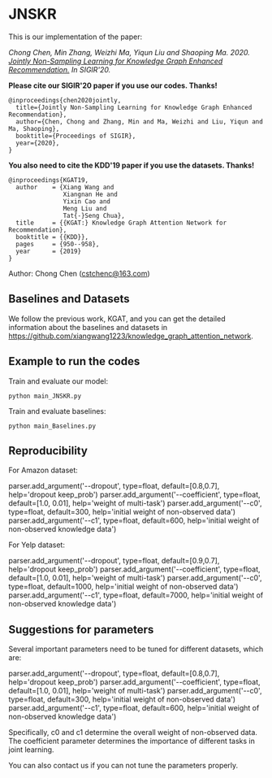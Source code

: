 # JNSKR

This is our implementation of the paper:

*Chong Chen, Min Zhang, Weizhi Ma, Yiqun Liu and Shaoping Ma. 2020. [Jointly Non-Sampling Learning for Knowledge Graph Enhanced Recommendation.](https://chenchongthu.github.io/files/SIGIR_JNSKR.pdf) 
In SIGIR'20.*

**Please cite our SIGIR'20 paper if you use our codes. Thanks!**

```
@inproceedings{chen2020jointly,
  title={Jointly Non-Sampling Learning for Knowledge Graph Enhanced Recommendation},
  author={Chen, Chong and Zhang, Min and Ma, Weizhi and Liu, Yiqun and Ma, Shaoping},
  booktitle={Proceedings of SIGIR},
  year={2020},
}
```

**You also need to cite the KDD'19 paper if you use the datasets. Thanks!**
```
@inproceedings{KGAT19,
  author    = {Xiang Wang and
               Xiangnan He and
               Yixin Cao and
               Meng Liu and
               Tat{-}Seng Chua},
  title     = {{KGAT:} Knowledge Graph Attention Network for Recommendation},
  booktitle = {{KDD}},
  pages     = {950--958},
  year      = {2019}
}
```
Author: Chong Chen (cstchenc@163.com)

## Baselines and Datasets

We follow the previous work, KGAT, and you can get the detailed information about the baselines and datasets in https://github.com/xiangwang1223/knowledge_graph_attention_network. 

## Example to run the codes		

Train and evaluate our model:

```
python main_JNSKR.py
```
Train and evaluate baselines:

```
python main_Baselines.py
```

## Reproducibility

For Amazon dataset:

parser.add_argument('--dropout', type=float, default=[0.8,0.7],
                        help='dropout keep_prob')
parser.add_argument('--coefficient', type=float, default=[1.0, 0.01],
                        help='weight of multi-task')
parser.add_argument('--c0', type=float, default=300,
                        help='initial weight of non-observed data')
parser.add_argument('--c1', type=float, default=600,
                        help='initial weight of non-observed knowledge data')
                        
For Yelp dataset:

parser.add_argument('--dropout', type=float, default=[0.9,0.7],
                        help='dropout keep_prob')
parser.add_argument('--coefficient', type=float, default=[1.0, 0.01],
                        help='weight of multi-task')
parser.add_argument('--c0', type=float, default=1000,
                        help='initial weight of non-observed data')
parser.add_argument('--c1', type=float, default=7000,
                        help='initial weight of non-observed knowledge data')


## Suggestions for parameters

Several important parameters need to be tuned for different datasets, which are:

parser.add_argument('--dropout', type=float, default=[0.8,0.7],
                        help='dropout keep_prob')
parser.add_argument('--coefficient', type=float, default=[1.0, 0.01],
                        help='weight of multi-task')
parser.add_argument('--c0', type=float, default=300,
                        help='initial weight of non-observed data')
parser.add_argument('--c1', type=float, default=600,
                        help='initial weight of non-observed knowledge data')

Specifically, c0 and c1 determine the overall weight of non-observed data. The coefficient parameter determines the importance of different tasks in joint learning.

You can also contact us if you can not tune the parameters properly.











